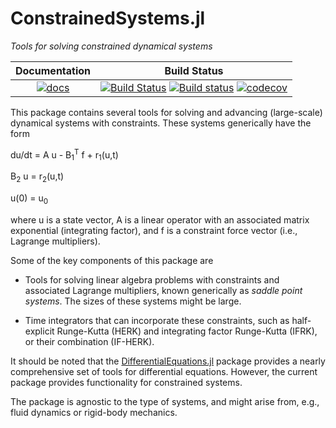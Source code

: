 # ConstrainedSystems.jl
_Tools for solving constrained dynamical systems_


| Documentation | Build Status |
|:---:|:---:|
|  [![docs](https://img.shields.io/badge/docs-latest-blue.svg)](https://JuliaIBPM.github.io/ConstrainedSystems.jl/latest)  | [![Build Status](https://travis-ci.org/JuliaIBPM/ConstrainedSystems.jl.svg?branch=master)](https://travis-ci.org/JuliaIBPM/ConstrainedSystems.jl) [![Build status](https://ci.appveyor.com/api/projects/status/6tokpjqb4x8999g0?svg=true)](https://ci.appveyor.com/project/JuliaIBPM/constrainedsystems-jl) [![codecov](https://codecov.io/gh/JuliaIBPM/ConstrainedSystems.jl/branch/master/graph/badge.svg)](https://codecov.io/gh/JuliaIBPM/ConstrainedSystems.jl) |


This package contains several tools for solving and advancing (large-scale) dynamical systems with constraints. These systems generically have the form

du/dt = A u - B<sub>1</sub><sup>T</sup> f + r<sub>1</sub>(u,t)

B<sub>2</sub> u = r<sub>2</sub>(u,t)

u(0) = u<sub>0</sub>

where u is a state vector, A is a linear operator with an associated matrix exponential (integrating factor), and f is a constraint force vector (i.e., Lagrange multipliers).

Some of the key components of this package are

* Tools for solving linear algebra problems with constraints and associated Lagrange multipliers, known generically as *saddle point systems*. The sizes of these systems might be large.

* Time integrators that can incorporate these constraints, such as half-explicit Runge-Kutta (HERK) and integrating factor Runge-Kutta (IFRK), or their combination (IF-HERK).

It should be noted that the [DifferentialEquations.jl](https://github.com/SciML/DifferentialEquations.jl) package provides a nearly comprehensive set of tools for differential equations. However, the current package provides functionality for constrained systems.

The package is agnostic to the type of systems, and might arise from, e.g., fluid dynamics or rigid-body mechanics.
